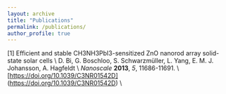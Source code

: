 ```yaml
---
layout: archive
title: "Publications"
permalink: /publications/
author_profile: true
---
```


[1] Efficient and stable CH3NH3PbI3-sensitized ZnO nanorod array solid-state solar cells \\
    D. Bi, G. Boschloo, S. Schwarzmüller, L. Yang, E. M. J. Johansson, A. Hagfeldt \\
    <i>Nanoscale</i> <b>2013</b>, <i>5</i>, 11686-11691. \\
    [https://doi.org/10.1039/C3NR01542D] (https://doi.org/10.1039/C3NR01542D) \\

